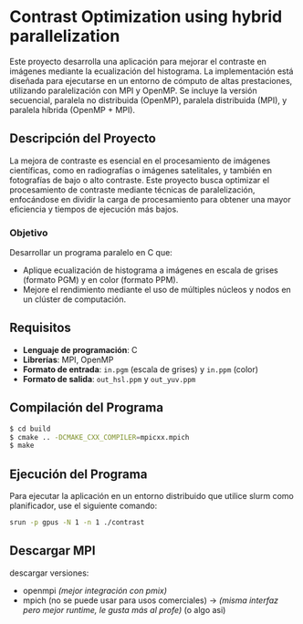 # Contrast Optimization using hybrid parallelization

Este proyecto desarrolla una aplicación para mejorar el contraste en imágenes mediante la ecualización del histograma. La implementación está diseñada para ejecutarse en un entorno de cómputo de altas prestaciones, utilizando paralelización con MPI y OpenMP. Se incluye la versión secuencial, paralela no distribuida (OpenMP), paralela distribuida (MPI), y paralela híbrida (OpenMP + MPI).

## Descripción del Proyecto

La mejora de contraste es esencial en el procesamiento de imágenes científicas, como en radiografías o imágenes satelitales, y también en fotografías de bajo o alto contraste. Este proyecto busca optimizar el procesamiento de contraste mediante técnicas de paralelización, enfocándose en dividir la carga de procesamiento para obtener una mayor eficiencia y tiempos de ejecución más bajos.

### Objetivo

Desarrollar un programa paralelo en C que:
- Aplique ecualización de histograma a imágenes en escala de grises (formato PGM) y en color (formato PPM).
- Mejore el rendimiento mediante el uso de múltiples núcleos y nodos en un clúster de computación.

## Requisitos

- **Lenguaje de programación**: C
- **Librerías**: MPI, OpenMP
- **Formato de entrada**: `in.pgm` (escala de grises) y `in.ppm` (color)
- **Formato de salida**: `out_hsl.ppm` y `out_yuv.ppm`

## Compilación del Programa

```bash
$ cd build
$ cmake .. -DCMAKE_CXX_COMPILER=mpicxx.mpich
$ make
```

## Ejecución del Programa

Para ejecutar la aplicación en un entorno distribuido que utilice slurm como planificador, use el siguiente comando:
```bash
srun -p gpus -N 1 -n 1 ./contrast
```

## Descargar MPI
descargar versiones:
 - openmpi _(mejor integración con pmix)_
 - mpich (no se puede usar para usos comerciales)
  -> _(misma interfaz pero mejor runtime, le gusta más al profe)_
(o algo asi)
